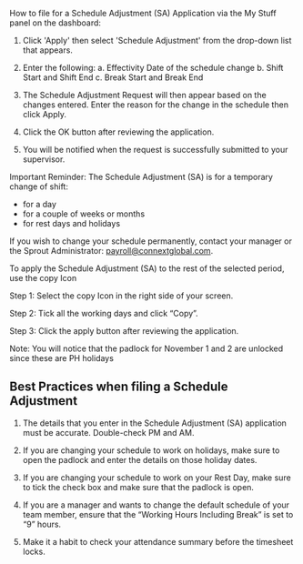 How to file for a Schedule Adjustment (SA) Application via the My Stuff panel on the dashboard:

1. Click 'Apply' then select 'Schedule Adjustment' from the drop-down list that appears.

2. Enter the following:
	a. Effectivity Date of the schedule change
	b. Shift Start and Shift End
	c. Break Start and Break End

3. The Schedule Adjustment Request will then appear based on the changes entered. Enter the reason for the change in the schedule then click Apply.

4. Click the OK button after reviewing the application.

5. You will be notified when the request is successfully submitted to your supervisor.

Important Reminder: The Schedule Adjustment (SA) is for a temporary change of shift:
- for a day
- for a couple of weeks or months
- for rest days and holidays

If you wish to change your schedule permanently, contact your manager or the Sprout Administrator: payroll@connextglobal.com.


To apply the Schedule Adjustment (SA) to the rest of the selected period, use the copy Icon

Step 1: Select the copy Icon in the right side of your screen.

Step 2: Tick all the working days and click “Copy”.

Step 3: Click the apply button after reviewing the application.

Note: You will notice that the padlock for November 1 and 2 are unlocked since these are PH holidays



## Best Practices when filing a Schedule Adjustment

1. The details that you enter in the Schedule Adjustment (SA) application must be accurate. Double-check PM and AM.

2. If you are changing your schedule to work on holidays, make sure to open the padlock and enter the details on those holiday dates.

3. If you are changing your schedule to work on your Rest Day, make sure to tick the check box and make sure that the padlock is open.

4. If you are a manager and wants to change the default schedule of your team member, ensure that the “Working Hours Including Break” is set to “9” hours.

5. Make it a habit to check your attendance summary before the timesheet locks.
